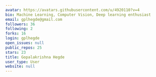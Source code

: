 ```yaml
---
avatar: https://avatars.githubusercontent.com/u/4920110?v=4
bio: Machine Learning, Computer Vision, Deep learning enthusiast
email: gplhegde@gmail.com
followers: 36
following: 2
forks: 16
login: gplhegde
open_issues: null
public_repos: 25
stars: 23
title: Gopalakrishna Hegde
user_type: User
website: null
---
```

